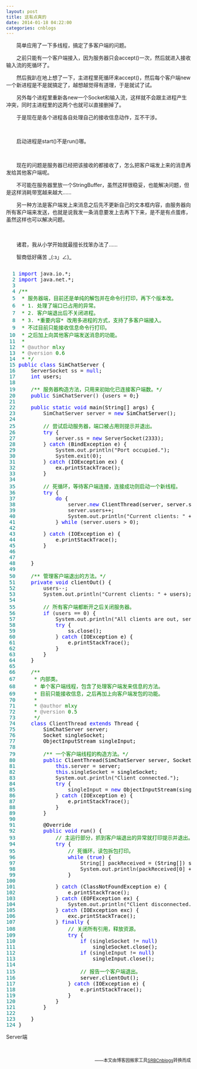 ```yaml
---
layout: post
title: 这有点爽的
date: 2014-01-18 04:22:00
categories: cnblogs
---
```


<p>　　简单应用了一下多线程，搞定了多客户端的问题。</p>
<p>　　之前只能有一个客户端接入，因为服务器只会accept()一次，然后就进入接收输入流的死循环了。</p>
<p>　　然后我趴在地上想了一下，主进程里死循环来accept()，然后每个客户端new一个新进程是不是就搞定了，越想越觉得有道理，于是就试了试。</p>
<p>　　另外每个进程里重新各new一个Socket和输入流，这样就不会跟主进程产生冲突，同时主进程里的这两个也就可以直接删掉了。</p>
<p>　　于是现在是各个进程各自处理自己的接收信息动作，互不干涉。</p>
<p>&nbsp;</p>
<p>　　启动进程是start()不是run()哪。</p>
<p>&nbsp;</p>
<p>　　现在的问题是服务器已经把该接收的都接收了，怎么把客户端发上来的消息再发给其他客户端呢。</p>
<p>　　不可能在服务器里放一个StringBuffer，虽然这样很稳妥，也能解决问题，但是这样消耗带宽越来越大&hellip;&hellip;</p>
<p>　　另一种方法是客户端发上来消息之后先不更新自己的文本框内容，由服务器向所有客户端来发送，也就是说我发一条消息要发上去再下下来，是不是有点蛋疼，虽然这样也可以解决问题。</p>
<p>　　</p>
<p>　　诸君，我从小学开始就最擅长找笨办法了&hellip;&hellip;</p>
<p>　　智商低好痛苦 _(:з」&ang;)_</p>
<div class="cnblogs_code" onclick="cnblogs_code_show('c4c3c4d5-5280-4c40-ac40-b4c7aeeb3ba3')"><img id="code_img_closed_c4c3c4d5-5280-4c40-ac40-b4c7aeeb3ba3" class="code_img_closed" src="http://images.cnblogs.com/OutliningIndicators/ContractedBlock.gif" alt="" /><img id="code_img_opened_c4c3c4d5-5280-4c40-ac40-b4c7aeeb3ba3" class="code_img_opened" style="display: none;" onclick="cnblogs_code_hide('c4c3c4d5-5280-4c40-ac40-b4c7aeeb3ba3',event)" src="http://images.cnblogs.com/OutliningIndicators/ExpandedBlockStart.gif" alt="" />
<div id="cnblogs_code_open_c4c3c4d5-5280-4c40-ac40-b4c7aeeb3ba3" class="cnblogs_code_hide">
<pre><span style="color: #008080;">  1</span> <span style="color: #0000ff;">import</span> java.io.*<span style="color: #000000;">;
</span><span style="color: #008080;">  2</span> <span style="color: #0000ff;">import</span> java.net.*<span style="color: #000000;">;
</span><span style="color: #008080;">  3</span> 
<span style="color: #008080;">  4</span> <span style="color: #008000;">/**</span>
<span style="color: #008080;">  5</span> <span style="color: #008000;"> * 服务器端，目前还是单纯的解包并在命令行打印，再下个版本改。
</span><span style="color: #008080;">  6</span> <span style="color: #008000;"> * 1. 处理了端口已占用的异常。
</span><span style="color: #008080;">  7</span> <span style="color: #008000;"> * 2. 客户端退出后不关闭进程。
</span><span style="color: #008080;">  8</span> <span style="color: #008000;"> * 3. *重要内容* 改用多进程的方式，支持了多客户端接入。
</span><span style="color: #008080;">  9</span> <span style="color: #008000;"> * 不过目前只能接收信息命令行打印。
</span><span style="color: #008080;"> 10</span> <span style="color: #008000;"> * 之后加上向其他客户端发送消息的功能。
</span><span style="color: #008080;"> 11</span> <span style="color: #008000;"> * 
</span><span style="color: #008080;"> 12</span> <span style="color: #008000;"> * </span><span style="color: #808080;">@author</span><span style="color: #008000;"> mlxy
</span><span style="color: #008080;"> 13</span> <span style="color: #008000;"> * </span><span style="color: #808080;">@version</span><span style="color: #008000;"> 0.6
</span><span style="color: #008080;"> 14</span> <span style="color: #008000;"> * </span><span style="color: #008000;">*/</span>
<span style="color: #008080;"> 15</span> <span style="color: #0000ff;">public</span> <span style="color: #0000ff;">class</span><span style="color: #000000;"> SimChatServer {
</span><span style="color: #008080;"> 16</span>     ServerSocket ss = <span style="color: #0000ff;">null</span><span style="color: #000000;">;
</span><span style="color: #008080;"> 17</span>     <span style="color: #0000ff;">int</span><span style="color: #000000;"> users;
</span><span style="color: #008080;"> 18</span>     
<span style="color: #008080;"> 19</span>     <span style="color: #008000;">/**</span><span style="color: #008000;"> 服务器构造方法，只用来初始化已连接客户端数。</span><span style="color: #008000;">*/</span>
<span style="color: #008080;"> 20</span>     <span style="color: #0000ff;">public</span> SimChatServer() {users = 0<span style="color: #000000;">;}
</span><span style="color: #008080;"> 21</span>     
<span style="color: #008080;"> 22</span>     <span style="color: #0000ff;">public</span> <span style="color: #0000ff;">static</span> <span style="color: #0000ff;">void</span><span style="color: #000000;"> main(String[] args) {
</span><span style="color: #008080;"> 23</span>         SimChatServer server = <span style="color: #0000ff;">new</span><span style="color: #000000;"> SimChatServer();
</span><span style="color: #008080;"> 24</span>         
<span style="color: #008080;"> 25</span>         <span style="color: #008000;">//</span><span style="color: #008000;"> 尝试启动服务器，端口被占用则提示并退出。</span>
<span style="color: #008080;"> 26</span>         <span style="color: #0000ff;">try</span><span style="color: #000000;"> {
</span><span style="color: #008080;"> 27</span>             server.ss = <span style="color: #0000ff;">new</span> ServerSocket(2333<span style="color: #000000;">);
</span><span style="color: #008080;"> 28</span>         } <span style="color: #0000ff;">catch</span><span style="color: #000000;"> (BindException e) {
</span><span style="color: #008080;"> 29</span>             System.out.println("Port occupied."<span style="color: #000000;">);
</span><span style="color: #008080;"> 30</span>             System.exit(0<span style="color: #000000;">);
</span><span style="color: #008080;"> 31</span>         } <span style="color: #0000ff;">catch</span><span style="color: #000000;"> (IOException ex) {
</span><span style="color: #008080;"> 32</span> <span style="color: #000000;">            ex.printStackTrace();
</span><span style="color: #008080;"> 33</span> <span style="color: #000000;">        }
</span><span style="color: #008080;"> 34</span> 
<span style="color: #008080;"> 35</span>         <span style="color: #008000;">//</span><span style="color: #008000;"> 死循环，等待客户端连接，连接成功则启动一个新线程。</span>
<span style="color: #008080;"> 36</span>         <span style="color: #0000ff;">try</span><span style="color: #000000;"> {
</span><span style="color: #008080;"> 37</span>             <span style="color: #0000ff;">do</span><span style="color: #000000;"> {
</span><span style="color: #008080;"> 38</span>                 server.<span style="color: #0000ff;">new</span><span style="color: #000000;"> ClientThread(server, server.ss.accept()).start();
</span><span style="color: #008080;"> 39</span>                 server.users++<span style="color: #000000;">;
</span><span style="color: #008080;"> 40</span>                 System.out.println("Current clients: " +<span style="color: #000000;"> server.users);
</span><span style="color: #008080;"> 41</span>             } <span style="color: #0000ff;">while</span> (server.users &gt; 0<span style="color: #000000;">);
</span><span style="color: #008080;"> 42</span>             
<span style="color: #008080;"> 43</span>         } <span style="color: #0000ff;">catch</span><span style="color: #000000;"> (IOException e) {
</span><span style="color: #008080;"> 44</span> <span style="color: #000000;">            e.printStackTrace();
</span><span style="color: #008080;"> 45</span> <span style="color: #000000;">        }
</span><span style="color: #008080;"> 46</span>         
<span style="color: #008080;"> 47</span>         
<span style="color: #008080;"> 48</span> <span style="color: #000000;">    }
</span><span style="color: #008080;"> 49</span>     
<span style="color: #008080;"> 50</span>     <span style="color: #008000;">/**</span><span style="color: #008000;"> 管理客户端退出的方法。</span><span style="color: #008000;">*/</span>
<span style="color: #008080;"> 51</span>     <span style="color: #0000ff;">private</span> <span style="color: #0000ff;">void</span><span style="color: #000000;"> clientOut() {
</span><span style="color: #008080;"> 52</span>         users--<span style="color: #000000;">;
</span><span style="color: #008080;"> 53</span>         System.out.println("Current clients: " +<span style="color: #000000;"> users);
</span><span style="color: #008080;"> 54</span>         
<span style="color: #008080;"> 55</span>         <span style="color: #008000;">//</span><span style="color: #008000;"> 所有客户端都断开之后关闭服务器。</span>
<span style="color: #008080;"> 56</span>         <span style="color: #0000ff;">if</span> (users == 0<span style="color: #000000;">) {
</span><span style="color: #008080;"> 57</span>             System.out.println("All clients are out, server abort."<span style="color: #000000;">);
</span><span style="color: #008080;"> 58</span>             <span style="color: #0000ff;">try</span><span style="color: #000000;"> {
</span><span style="color: #008080;"> 59</span> <span style="color: #000000;">                ss.close();
</span><span style="color: #008080;"> 60</span>             } <span style="color: #0000ff;">catch</span><span style="color: #000000;"> (IOException e) {
</span><span style="color: #008080;"> 61</span> <span style="color: #000000;">                e.printStackTrace();
</span><span style="color: #008080;"> 62</span> <span style="color: #000000;">            }
</span><span style="color: #008080;"> 63</span> <span style="color: #000000;">        }
</span><span style="color: #008080;"> 64</span> <span style="color: #000000;">    }
</span><span style="color: #008080;"> 65</span>     
<span style="color: #008080;"> 66</span>     <span style="color: #008000;">/**</span>
<span style="color: #008080;"> 67</span> <span style="color: #008000;">     * 内部类。
</span><span style="color: #008080;"> 68</span> <span style="color: #008000;">     * 单个客户端线程，包含了处理客户端发来信息的方法。
</span><span style="color: #008080;"> 69</span> <span style="color: #008000;">     * 目前只能接收信息，之后再加上向客户端发包的功能。
</span><span style="color: #008080;"> 70</span> <span style="color: #008000;">     * 
</span><span style="color: #008080;"> 71</span> <span style="color: #008000;">     * </span><span style="color: #808080;">@author</span><span style="color: #008000;"> mlxy
</span><span style="color: #008080;"> 72</span> <span style="color: #008000;">     * </span><span style="color: #808080;">@version</span><span style="color: #008000;"> 0.5
</span><span style="color: #008080;"> 73</span>      <span style="color: #008000;">*/</span>
<span style="color: #008080;"> 74</span>     <span style="color: #0000ff;">class</span> ClientThread <span style="color: #0000ff;">extends</span><span style="color: #000000;"> Thread {
</span><span style="color: #008080;"> 75</span> <span style="color: #000000;">        SimChatServer server;
</span><span style="color: #008080;"> 76</span> <span style="color: #000000;">        Socket singleSocket;
</span><span style="color: #008080;"> 77</span> <span style="color: #000000;">        ObjectInputStream singleInput;
</span><span style="color: #008080;"> 78</span>         
<span style="color: #008080;"> 79</span>         <span style="color: #008000;">/**</span><span style="color: #008000;"> 一个客户端线程的构造方法。</span><span style="color: #008000;">*/</span>
<span style="color: #008080;"> 80</span>         <span style="color: #0000ff;">public</span><span style="color: #000000;"> ClientThread(SimChatServer server, Socket singleSocket) {
</span><span style="color: #008080;"> 81</span>             <span style="color: #0000ff;">this</span>.server =<span style="color: #000000;"> server;
</span><span style="color: #008080;"> 82</span>             <span style="color: #0000ff;">this</span>.singleSocket =<span style="color: #000000;"> singleSocket;
</span><span style="color: #008080;"> 83</span>             System.out.println("Client connected."<span style="color: #000000;">);
</span><span style="color: #008080;"> 84</span>             <span style="color: #0000ff;">try</span><span style="color: #000000;"> {
</span><span style="color: #008080;"> 85</span>                 singleInput = <span style="color: #0000ff;">new</span><span style="color: #000000;"> ObjectInputStream(singleSocket.getInputStream());
</span><span style="color: #008080;"> 86</span>             } <span style="color: #0000ff;">catch</span><span style="color: #000000;"> (IOException e) {
</span><span style="color: #008080;"> 87</span> <span style="color: #000000;">                e.printStackTrace();
</span><span style="color: #008080;"> 88</span> <span style="color: #000000;">            }
</span><span style="color: #008080;"> 89</span> <span style="color: #000000;">        }
</span><span style="color: #008080;"> 90</span> 
<span style="color: #008080;"> 91</span> <span style="color: #000000;">        @Override
</span><span style="color: #008080;"> 92</span>         <span style="color: #0000ff;">public</span> <span style="color: #0000ff;">void</span><span style="color: #000000;"> run() {
</span><span style="color: #008080;"> 93</span>             <span style="color: #008000;">//</span><span style="color: #008000;"> 主运行部分，抓到客户端退出的异常就打印提示并退出。</span>
<span style="color: #008080;"> 94</span>             <span style="color: #0000ff;">try</span><span style="color: #000000;"> {
</span><span style="color: #008080;"> 95</span>                 <span style="color: #008000;">//</span><span style="color: #008000;"> 死循环，读包拆包打印。</span>
<span style="color: #008080;"> 96</span>                 <span style="color: #0000ff;">while</span> (<span style="color: #0000ff;">true</span><span style="color: #000000;">) {
</span><span style="color: #008080;"> 97</span>                     String[] packReceived =<span style="color: #000000;"> (String[]) singleInput.readObject();
</span><span style="color: #008080;"> 98</span>                     System.out.println(packReceived[0] + ": " + packReceived[1<span style="color: #000000;">]);
</span><span style="color: #008080;"> 99</span> <span style="color: #000000;">                }
</span><span style="color: #008080;">100</span>                     
<span style="color: #008080;">101</span>             } <span style="color: #0000ff;">catch</span><span style="color: #000000;"> (ClassNotFoundException e) {
</span><span style="color: #008080;">102</span> <span style="color: #000000;">                e.printStackTrace();
</span><span style="color: #008080;">103</span>             } <span style="color: #0000ff;">catch</span><span style="color: #000000;"> (EOFException ex) {
</span><span style="color: #008080;">104</span>                 System.out.println("Client disconnected."<span style="color: #000000;">);
</span><span style="color: #008080;">105</span>             } <span style="color: #0000ff;">catch</span><span style="color: #000000;"> (IOException exc) {
</span><span style="color: #008080;">106</span> <span style="color: #000000;">                exc.printStackTrace();
</span><span style="color: #008080;">107</span>             } <span style="color: #0000ff;">finally</span><span style="color: #000000;"> {
</span><span style="color: #008080;">108</span>                 <span style="color: #008000;">//</span><span style="color: #008000;"> 关闭所有引用，释放资源。</span>
<span style="color: #008080;">109</span>                 <span style="color: #0000ff;">try</span><span style="color: #000000;"> {
</span><span style="color: #008080;">110</span>                     <span style="color: #0000ff;">if</span> (singleSocket != <span style="color: #0000ff;">null</span><span style="color: #000000;">)
</span><span style="color: #008080;">111</span> <span style="color: #000000;">                        singleSocket.close();
</span><span style="color: #008080;">112</span>                     <span style="color: #0000ff;">if</span> (singleInput != <span style="color: #0000ff;">null</span><span style="color: #000000;">)
</span><span style="color: #008080;">113</span> <span style="color: #000000;">                        singleInput.close();
</span><span style="color: #008080;">114</span>                     
<span style="color: #008080;">115</span>                     <span style="color: #008000;">//</span><span style="color: #008000;"> 报告一个客户端退出。</span>
<span style="color: #008080;">116</span> <span style="color: #000000;">                    server.clientOut();
</span><span style="color: #008080;">117</span>                 } <span style="color: #0000ff;">catch</span><span style="color: #000000;"> (IOException e) {
</span><span style="color: #008080;">118</span> <span style="color: #000000;">                    e.printStackTrace();
</span><span style="color: #008080;">119</span> <span style="color: #000000;">                }
</span><span style="color: #008080;">120</span> <span style="color: #000000;">            }
</span><span style="color: #008080;">121</span> <span style="color: #000000;">        }
</span><span style="color: #008080;">122</span>         
<span style="color: #008080;">123</span> <span style="color: #000000;">    }
</span><span style="color: #008080;">124</span> }</pre>
</div>
<span class="cnblogs_code_collapse">Server端</span></div>
<p>&nbsp;</p>

<p align=right><span style="font-size: 12px">——本文由博客园搬家工具<a href="https://github.com/mlxy/SRBCnblogs">SRBCnblogs</a>转换而成</span></p>